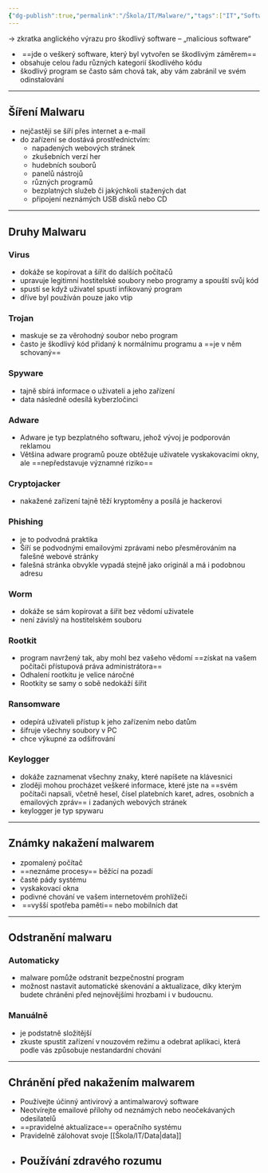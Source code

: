 ```yaml
---
{"dg-publish":true,"permalink":"/Škola/IT/Malware/","tags":["IT","Software"],"created":"2024-03-15T00:06:00.801+01:00","updated":"2024-05-08T15:38:39.287+02:00"}
---
```


-> zkratka anglického výrazu pro škodlivý software – „malicious software“
-  ==jde o veškerý software, který byl vytvořen se škodlivým záměrem==
- obsahuje celou řadu různých kategorií škodlivého kódu
- škodlivý program se často sám chová tak, aby vám zabránil ve svém odinstalování

___
## Šíření Malwaru
- nejčastěji se šíří přes internet a e-mail
- do zařízení se dostává prostřednictvím:
	- napadených webových stránek 
	- zkušebních verzí her 
	- hudebních souborů 
	- panelů nástrojů 
	- různých programů
	- bezplatných služeb či jakýchkoli stažených dat
	- připojení neznámých USB disků nebo CD
___
## Druhy Malwaru
### Virus
- dokáže se kopírovat a šířit do dalších počítačů
- upravuje legitimní hostitelské soubory nebo programy a spouští svůj kód
- spustí se když uživatel spustí infikovaný program
- dříve byl používán pouze jako vtip
### Trojan
- maskuje se za věrohodný soubor nebo program
- často je škodlivý kód přidaný k normálnímu programu a ==je v něm schovaný==
### Spyware
- tajně sbírá informace o uživateli a jeho zařízení
- data následně odesílá kyberzločinci
### Adware
- Adware je typ bezplatného softwaru, jehož vývoj je podporován reklamou
- Většina adware programů pouze obtěžuje uživatele vyskakovacími okny, ale ==nepředstavuje významné riziko==
### Cryptojacker
- nakažené zařízení tajně těží kryptoměny a posílá je hackerovi
### Phishing
- je to podvodná praktika
- Šíří se podvodnými emailovými zprávami nebo přesměrováním na falešné webové stránky
- falešná stránka obvykle vypadá stejně jako originál a má i podobnou adresu
### Worm
- dokáže se sám kopírovat a šířit bez vědomí uživatele
- není závislý na hostitelském souboru
### Rootkit
- program navržený tak, aby mohl bez vašeho vědomí ==získat na vašem počítači přístupová práva administrátora==
- Odhalení rootkitu je velice náročné
- Rootkity se samy o sobě nedokáží šířit
### Ransomware
- odepírá uživateli přístup k jeho zařízením nebo datům 
- šifruje všechny soubory v PC
- chce výkupné za odšifrování
### Keylogger
- dokáže zaznamenat všechny znaky, které napíšete na klávesnici
- zloději mohou procházet veškeré informace, které jste na ==svém počítači napsali, včetně hesel, čísel platebních karet, adres, osobních a emailových zpráv== i zadaných webových stránek
- keylogger je typ spywaru
___
## Známky nakažení malwarem
- zpomalený počítač
- ==neznáme procesy== běžící na pozadí
- časté pády systému
- vyskakovací okna
- podivné chování ve vašem internetovém prohlížeči
-  ==vyšší spotřeba paměti== nebo mobilních dat
___
## Odstranění malwaru
### Automaticky
- malware pomůže odstranit bezpečnostní program
- možnost nastavit automatické skenování a aktualizace, díky kterým budete chráněni před nejnovějšími hrozbami i v budoucnu.
### Manuálně
- je podstatně složitější
- zkuste spustit zařízení v nouzovém režimu a odebrat aplikaci, která podle vás způsobuje nestandardní chování

___
## Chránění před nakažením malwarem
- Používejte účinný antivirový a antimalwarový software
- Neotvírejte emailové přílohy od neznámých nebo neočekávaných odesilatelů
- ==pravidelné aktualizace== operačního systému
- Pravidelně zálohovat svoje [[Škola/IT/Data\|data]]
- Používání zdravého rozumu
	- 